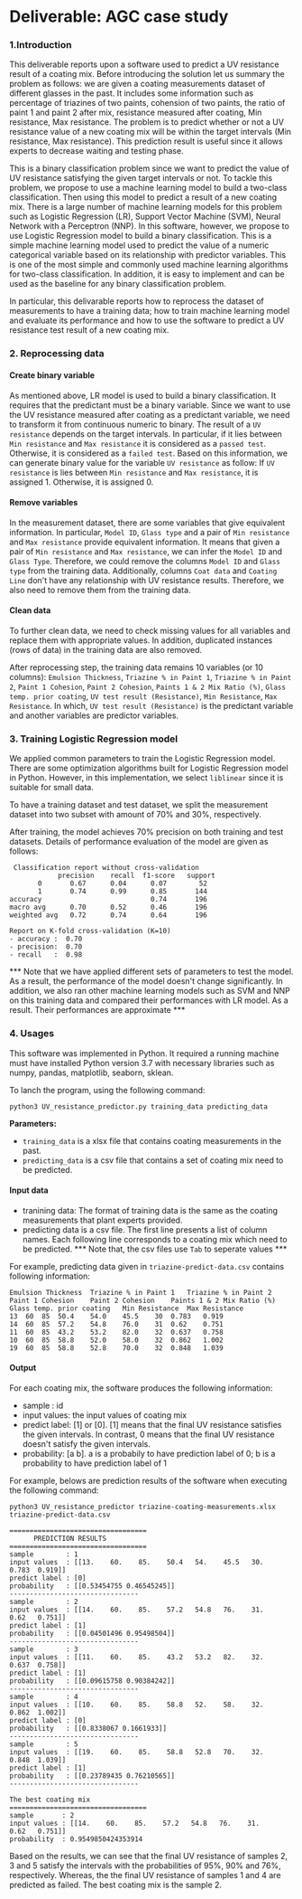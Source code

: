 # Deliverable: AGC case study

### 1.Introduction
This deliverable reports upon a software used to predict a UV resistance result of a coating mix. Before introducing the solution let us summary the problem as follows: we are given a coating measurements dataset of different glasses in the past. It includes some information such as percentage of triazines of two paints, cohension of two paints, the ratio of paint 1 and paint 2 after mix, resistance measured after coating, Min resistance, Max resistance. The problem is to predict whether or not a UV resistance value of a new coating mix will be within the target intervals (Min resistance, Max resistance). This prediction result is useful since it allows experts to decrease waiting and testing phase.

This is a binary classification problem since we want to predict the value of UV resistance satisfying the given target intervals or not. To tackle this problem, we propose to use a machine learning model to build a two-class classification. Then using this model to predict a result of a new coating mix. There is a large number of machine learning models for this problem such as Logistic Regression (LR), Support Vector Machine (SVM), Neural Network with a Perceptron (NNP). In this software, however, we propose to use Logistic Regression model to build a binary classification. This is a simple machine learning model used to predict the value of a numeric categorical variable based on its relationship with predictor variables. This is one of the most simple and commonly used machine learning algorithms for two-class classification. In addition, it is easy to implement and can be used as the baseline for any binary classification problem.

In particular, this delivarable reports how to reprocess the dataset of measurements to have a training data; how to train machine learning model and evaluate its performance and how to use the software to predict a UV resistance test result of a new coating mix.

### 2. Reprocessing data
#### Create binary variable
As mentioned above, LR model is used to build a binary classification. It requires that the predictant must be a binary variable. Since we want to use the UV resistance measured after coating as a predictant variable, we need to transform it from continuous numeric to binary. The result of a `UV resistance` depends on the target intervals. In particular, if it lies between `Min resistance` and `Max resistance` it is considered as a `passed test`. Otherwise, it is considered as a `failed test`. Based on this information, we can generate binary value for the variable `UV resistance` as follow: If `UV resistance` is lies between `Min resistance` and `Max resistance`, it is assigned 1. Otherwise, it is assigned 0.
#### Remove variables
In the measurement dataset, there are some variables that give equivalent information. In particular, 
`Model ID`, `Glass type` and a pair of `Min resistance` and `Max resistance` provide equivalent information. It means that given a pair of `Min resistance` and `Max resistance`, we can infer the `Model ID` and `Glass Type`. Therefore, we could remove the columns `Model ID` and `Glass type` from the training data.
Additionally, columns `Coat data` and `Coating Line` don't have any relationship with UV resistance results. Therefore, we also need to remove them from the training data.
#### Clean data
To further clean data, we need to check missing values for all variables and replace them with appropriate values. In addition, duplicated instances (rows of data) in the training data are also removed.

After reprocessing step, the training data remains 10 variables (or 10 columns): `Emulsion Thickness`, `Triazine % in Paint 1`, `Triazine % in Paint 2`, `Paint 1 Cohesion`, `Paint 2 Cohesion`, `Paints 1 & 2 Mix Ratio (%)`, `Glass temp. prior coating`, `UV test result (Resistance)`, `Min Resistance`, `Max Resistance`.
In which, `UV test result (Resistance)` is the predictant variable and another variables are predictor variables.

### 3. Training Logistic Regression model
We applied common parameters to train the Logistic Regression model. There are some optimization algorithms built for Logistic Regression model in Python. However, in this implementation, we select `liblinear` since it is suitable for small data. 

To have a training dataset and test dataset, we split the measurement dataset into two subset with amount of 70% and 30%, respectively.

After training, the model achieves 70% precision on both training and test datasets. Details of performance evaluation of the model are given as follows:


     Classification report without cross-validation               
				precision    recall  f1-score   support
           0       0.67      0.04      0.07        52
           1       0.74      0.99      0.85       144
    accuracy                           0.74       196
	macro avg      0.70      0.52      0.46       196
	weighted avg   0.72      0.74      0.64       196

    Report on K-fold cross-validation (K=10)
	- accuracy :  0.70
	- precision:  0.70
	- recall   :  0.98

*** Note that we have applied different sets of parameters to test the model. As a result, the performance of the model doesn't change significantly. In addition, we also ran other machine learning models such as SVM and NNP on this training data and compared their performances with LR model. As a result. Their performances are approximate ***


### 4. Usages
This software was implemented in Python. It required a running machine must have installed Python version 3.7 with necessary libraries such as numpy, pandas, matplotlib, seaborn, sklean.

To lanch the program, using the following command:

    python3 UV_resistance_predictor.py training_data predicting_data

**Parameters:**
- `training_data` is a xlsx file that contains coating measurements in the past.
- `predicting_data` is a csv file that contains a set of coating mix need to be predicted.

#### Input data
- tranining data: The format of training data is the same as the coating measurements that plant experts provided.
- predicting data is a csv file. The first line presents a list of column names. Each following line corresponds to a coating mix which need to be predicted. *** Note that, the csv files use `Tab` to seperate values ***

For example, predicting data given in `triazine-predict-data.csv` contains following information:

	Emulsion Thickness	Triazine % in Paint 1	Triazine % in Paint 2	Paint 1 Cohesion	Paint 2 Cohesion	Paints 1 & 2 Mix Ratio (%)	Glass temp. prior coating	Min Resistance	Max Resistance
	13	60	85	50.4	54.0	45.5	30	0.783	0.919
	14	60	85	57.2	54.8	76.0	31	0.62	0.751
	11	60	85	43.2	53.2	82.0	32	0.637	0.758
	10	60	85	58.8	52.0	58.0	32	0.862	1.002
	19	60	85	58.8	52.8	70.0	32	0.848	1.039

#### Output 
For each coating mix, the software produces the following information:
- sample : id
- input values: the input values of coating mix
- predict label: [1] or [0]. [1] means that the final UV resistance satisfies the given intervals. In contrast, 0 means that the final UV resistance doesn't satisfy the given intervals.
- probability: [a b]. a is a probabily to have prediction label of 0; b is a probability to have prediction label of 1

For example, belows are prediction results of the software when executing the following command:

    python3 UV_resistance_predictor triazine-coating-measurements.xlsx triazine-predict-data.csv
	
	==================================
	      PREDICTION RESULTS        
	==================================
	sample        : 1
	input values  : [[13.    60.    85.    50.4   54.    45.5   30.     0.783  0.919]]
	predict label : [0]
	probability   : [[0.53454755 0.46545245]]
	--------------------------------
	sample        : 2
	input values  : [[14.    60.    85.    57.2   54.8   76.    31.     0.62   0.751]]
	predict label : [1]
	probability   : [[0.04501496 0.95498504]]
	--------------------------------
	sample        : 3
	input values  : [[11.    60.    85.    43.2   53.2   82.    32.     0.637  0.758]]
	predict label : [1]
	probability   : [[0.09615758 0.90384242]]
	--------------------------------
	sample        : 4
	input values  : [[10.    60.    85.    58.8   52.    58.    32.     0.862  1.002]]
	predict label : [0]
	probability   : [[0.8338067 0.1661933]]
	--------------------------------
	sample        : 5
	input values  : [[19.    60.    85.    58.8   52.8   70.    32.     0.848  1.039]]
	predict label : [1]
	probability   : [[0.23789435 0.76210565]]
	--------------------------------
	
	The best coating mix
	==================================
	sample       : 2
	input values : [[14.    60.    85.    57.2   54.8   76.    31.     0.62   0.751]]
	probability  : 0.9549850424353914
	

Based on the results, we can see that the final UV resistance of samples 2, 3 and 5 satisfy the intervals with the probabilities of 95%, 90% and 76%, respectively. Whereas, the the final UV resistance of samples 1 and 4 are predicted as failed. The best coating mix is the sample 2.